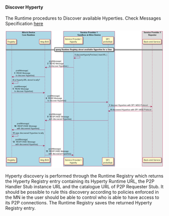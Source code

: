 #### Discover Hyperty

The Runtime procedures to Discover available Hyperties. Check Messages Specification [here](../../specs/messages/registration-messages.md#hyperty-instance-query-per-user)

![Figure @runtime-disocver-hyperty: discover Hyperty](discover-hyperty.png)

Hyperty discovery is performed through the Runtime Registry which returns the Hyperty Registry entry containing its Hyperty Runtime URL, the P2P Handler Stub instance URL and the catalogue URL of P2P Requester Stub. It should be possible to rule this discovery according to policies enforced in the MN ie the user should be able to control who is able to have access to its P2P connections. The Runtime Registry saves the returned Hyperty Registry entry.
